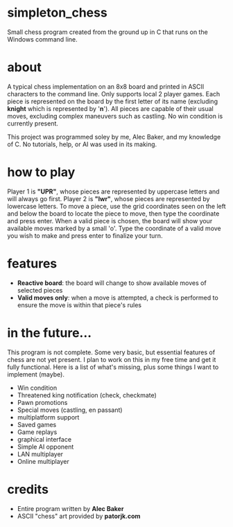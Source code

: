 # simpleton_chess
Small chess program created from the ground up in C that runs on the Windows command line. 

# about
A typical chess implementation on an 8x8 board and printed in ASCII characters to the command line. Only supports local 2 player games. Each piece is represented on the board by the first letter of its name (excluding **knight** which is represented by '**n**'). All pieces are capable of their usual moves, excluding complex maneuvers such as castling. No win condition is currently present.

This project was programmed soley by me, Alec Baker, and my knowledge of C. No tutorials, help, or AI was used in its making. 

# how to play
Player 1 is **"UPR"**, whose pieces are represented by uppercase letters and will always go first. Player 2 is **"lwr"**, whose pieces are represented by lowercase letters. To move a piece, use the grid coordinates seen on the left and below the board to locate the piece to move, then type the coordinate and press enter. When a valid piece is chosen, the board will show your available moves marked by a small 'o'. Type the coordinate of a valid move you wish to make and press enter to finalize your turn.

# features
- **Reactive board**: the board will change to show available moves of selected pieces
- **Valid moves only**: when a move is attempted, a check is performed to ensure the move is within that piece's rules

# in the future...
This program is not complete. Some very basic, but essential features of chess are not yet present. I plan to work on this in my free time and get it fully functional. Here is a list of what's missing, plus some things I want to implement (maybe).

- Win condition
- Threatened king notification (check, checkmate)
- Pawn promotions
- Special moves (castling, en passant)
- multiplatform support
- Saved games
- Game replays
- graphical interface
- Simple AI opponent
- LAN multiplayer
- Online multiplayer

# credits
- Entire program written by **Alec Baker**
- ASCII "chess" art provided by **patorjk.com**
